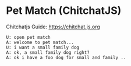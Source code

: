 # Pet Match (ChitchatJS)

Chitchatjs Guide: https://chitchat.js.org

```
U: open pet match
A: welcome to pet match...
U: i want a small family dog
A: ok, a small family dog right?
A: ok i have a foo dog for small and family ..
```
